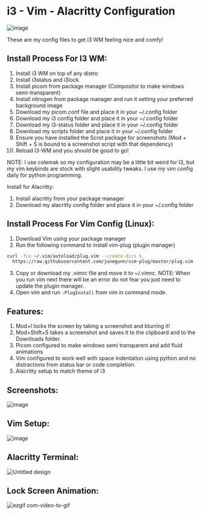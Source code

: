 # i3 - Vim - Alacritty Configuration

![image](https://user-images.githubusercontent.com/96272441/228717211-a6f08edd-3725-4786-81cc-85b869fff512.png)

These are my config files to get i3 WM feeling nice and comfy!

## Install Process For I3 WM:

1. Install i3 WM on top of any distro
2. Install i3status and i3lock
3. Install picom from package manager (Compositor to make windows semi-transparent)
4. Install nitrogen from package manager and run it setting your preferred background image
5. Download my picom.conf file and place it in your ~/.config folder
6. Download my i3 config folder and place it in your ~/.config folder
8. Download my i3-status folder and place it in your ~/.config folder
9. Download my scripts folder and place it in your ~/.config folder
10. Ensure you have installed the Scrot package for screenshots (Mod + Shift + S is bound to a screenshot script with that dependency)
11. Reload I3-WM and you should be good to go!

NOTE:
I use colemak so my configuration may be a little bit weird for I3, but my vim keybinds are stock with slight usability tweaks. I use my vim config daily for python programming.

Install for Alacritty:

1. Install alacritty from your package manager
2. Download my alacritty config folder and place it in your ~/.config folder

## Install Process For Vim Config (Linux):

1. Download Vim using your package manager
2. Run the following command to install vim-plug (plugin manager)
  ```sh
  curl -fLo ~/.vim/autoload/plug.vim --create-dirs \
    https://raw.githubusercontent.com/junegunn/vim-plug/master/plug.vim
  ```
3. Copy or download my .vimrc file and move it to ~/.vimrc. NOTE: When you run vim next there will be an error do not fear you just need to update the plugin manager.
4. Open vim and run ```:PlugInstall``` from vim in command mode.

## Features:

1. Mod+l locks the screen by taking a screenshot and blurring it!
2. Mod+Shift+S takes a screenshot and saves it to the clipboard and to the Downloads folder.
4. Picom configured to make windows semi transparent and add fluid animations
5. Vim configured to work well with space indentation using python and no distractions from status bar or code completion.
6. Alacritty setup to match theme of i3

## Screenshots:
![image](https://user-images.githubusercontent.com/96272441/228716219-de74e9dd-d86a-49f0-baea-29c38253192e.png)

## Vim Setup:
![image](https://user-images.githubusercontent.com/96272441/228718312-73dfe269-3cc1-480b-bddc-c1513056da32.png)

## Alacritty Terminal:
![Untitled design](https://user-images.githubusercontent.com/96272441/228717132-fd061aef-4785-4fc6-8550-f05b19e0b70c.png)

## Lock Screen Animation:
![ezgif com-video-to-gif](https://user-images.githubusercontent.com/96272441/228720890-2af24caf-197c-45d2-a801-ecb912328dd1.gif)

